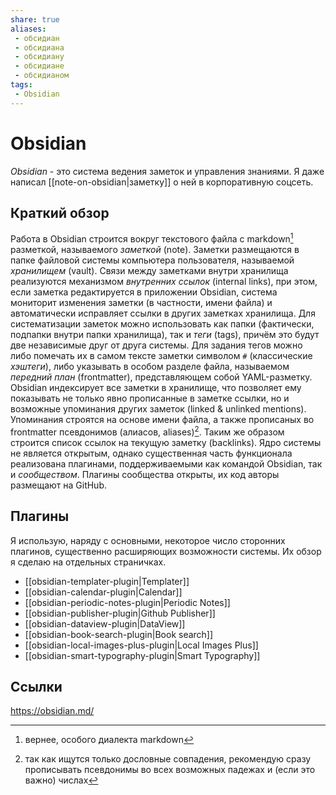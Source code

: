 ```yaml
---
share: true
aliases:
 - обсидиан
 - обсидиана
 - обсидиану
 - обсидиане
 - обсидианом
tags:
 - Obsidian
---
```

# Obsidian
*Obsidian* - это система ведения заметок и управления знаниями. Я даже написал [[note-on-obsidian|заметку]] о ней в корпоративную соцсеть.
## Краткий обзор
Работа в Obsidian строится вокруг текстового файла с markdown[^1] разметкой, называемого *заметкой* (note). Заметки размещаются в папке файловой системы компьютера пользователя, называемой *хранилищем* (vault). Связи между заметками внутри хранилища реализуются механизмом *внутренних ссылок* (internal links), при этом, если заметка редактируется в приложении Obsidian, система мониторит изменения заметки (в частности, имени файла) и автоматически исправляет ссылки в других заметках хранилища.
Для систематизации заметок можно использовать как папки (фактически, подпапки внутри папки хранилища), так и *теги* (tags), причём это будут две независимые друг от друга системы.
Для задания тегов можно либо помечать их в самом тексте заметки символом `#` (классические *хэштеги*),  либо указывать в особом разделе файла, называемом *передний план* (frontmatter), представляющем собой YAML-разметку.
Obsidian индексирует все заметки в хранилище, что позволяет ему показывать не только явно прописанные в заметке ссылки, но и возможные упоминания других заметок (linked & unlinked mentions). Упоминания строятся на основе имени файла, а также прописаных во frontmatter псевдонимов (алиасов, aliases)[^2]. Таким же образом строится список ссылок на текущую заметку (backlinks).
Ядро системы не является открытым, однако существенная часть функционала реализована плагинами, поддерживаемыми как командой Obsidian, так и *сообществом*. Плагины сообщества открыты, их код авторы размещают на GitHub.
## Плагины
Я использую, наряду с основными, некоторое число сторонних плагинов, существенно расширяющих возможности системы. Их обзор я сделаю на отдельных страничках.
- [[obsidian-templater-plugin|Templater]]
- [[obsidian-calendar-plugin|Calendar]]
- [[obsidian-periodic-notes-plugin|Periodic Notes]]
- [[obsidian-publisher-plugin|Github Publisher]]
- [[obsidian-dataview-plugin|DataView]]
- [[obsidian-book-search-plugin|Book search]]
- [[obsidian-local-images-plus-plugin|Local Images Plus]]
- [[obsidian-smart-typography-plugin|Smart Typography]]


[^1]: вернее, особого диалекта markdown
[^2]: так как ищутся только дословные совпадения, рекомендую сразу прописывать псевдонимы во всех возможных падежах и (если это важно) числах

## Ссылки
https://obsidian.md/
